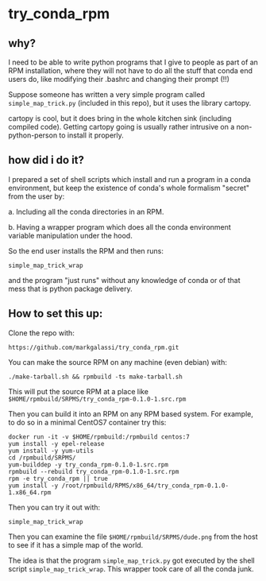 # try_conda_rpm

## why?

I need to be able to write python programs that I give to people as
part of an RPM installation, where they will not have to do all the
stuff that conda end users do, like modifying their .bashrc and
changing their prompt (!!)

Suppose someone has written a very simple program called
`simple_map_trick.py` (included in this repo), but it uses the library
cartopy.

cartopy is cool, but it does bring in the whole kitchen sink
(including compiled code).  Getting cartopy going is usually rather
intrusive on a non-python-person to install it properly.

## how did i do it?

I prepared a set of shell scripts which install and run a program in a
conda environment, but keep the existence of conda's whole formalism
"secret" from the user by:

a. Including all the conda directories in an RPM.

b. Having a wrapper program which does all the conda environment
variable manipulation under the hood.

So the end user installs the RPM and then runs:

```
simple_map_trick_wrap
```

and the program "just runs" without any knowledge of conda or of that
mess that is python package delivery.


## How to set this up:

Clone the repo with:

```
https://github.com/markgalassi/try_conda_rpm.git
```


You can make the source RPM on any machine (even debian) with:

```
./make-tarball.sh && rpmbuild -ts make-tarball.sh
```

This will put the source RPM at a place like
`$HOME/rpmbuild/SRPMS/try_conda_rpm-0.1.0-1.src.rpm`

Then you can build it into an RPM on any RPM based system.  For
example, to do so in a minimal CentOS7 container try this:

```
docker run -it -v $HOME/rpmbuild:/rpmbuild centos:7
yum install -y epel-release
yum install -y yum-utils
cd /rpmbuild/SRPMS/
yum-builddep -y try_conda_rpm-0.1.0-1.src.rpm
rpmbuild --rebuild try_conda_rpm-0.1.0-1.src.rpm
rpm -e try_conda_rpm || true
yum install -y /root/rpmbuild/RPMS/x86_64/try_conda_rpm-0.1.0-1.x86_64.rpm
```

Then you can try it out with:

```
simple_map_trick_wrap
```

Then you can examine the file `$HOME/rpmbuild/SRPMS/dude.png` from the
host to see if it has a simple map of the world.

The idea is that the program `simple_map_trick.py` got executed by the
shell script `simple_map_trick_wrap`.  This wrapper took care of all
the conda junk.
